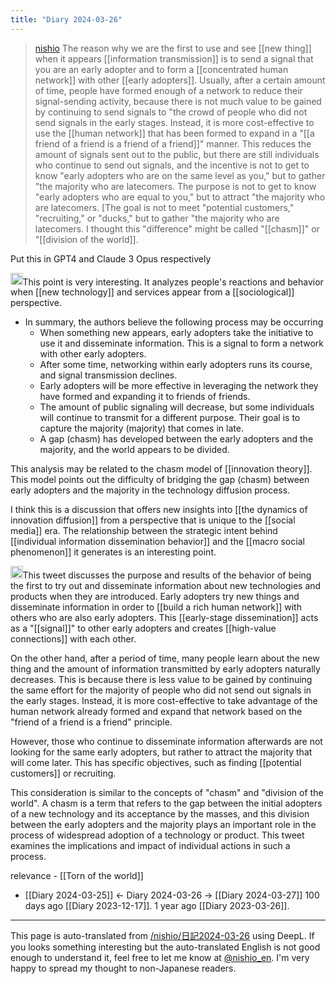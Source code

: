 ```yaml
---
title: "Diary 2024-03-26"
---
```



> [nishio](https://twitter.com/nishio/status/1772293927657243013/quick_promote_web/intro) The reason why we are the first to use and see [[new thing]] when it appears [[information transmission]] is to send a signal that you are an early adopter and to form a [[concentrated human network]] with other [[early adopters]]. Usually, after a certain amount of time, people have formed enough of a network to reduce their signal-sending activity, because there is not much value to be gained by continuing to send signals to "the crowd of people who did not send signals in the early stages. Instead, it is more cost-effective to use the [[human network]] that has been formed to expand in a "[[a friend of a friend is a friend of a friend]]" manner. This reduces the amount of signals sent out to the public, but there are still individuals who continue to send out signals, and the incentive is not to get to know "early adopters who are on the same level as you," but to gather "the majority who are latecomers. The purpose is not to get to know "early adopters who are equal to you," but to attract "the majority who are latecomers. [The goal is not to meet "potential customers," "recruiting," or "ducks," but to gather "the majority who are latecomers. I thought this "difference" might be called "[[chasm]]" or "[[division of the world]].

Put this in GPT4 and Claude 3 Opus respectively

<img src='https://scrapbox.io/api/pages/nishio-en/claude/icon' alt='claude.icon' height="19.5"/>This point is very interesting. It analyzes people's reactions and behavior when [[new technology]] and services appear from a [[sociological]] perspective.
- In summary, the authors believe the following process may be occurring
    - When something new appears, early adopters take the initiative to use it and disseminate information. This is a signal to form a network with other early adopters.
    - After some time, networking within early adopters runs its course, and signal transmission declines.
    - Early adopters will be more effective in leveraging the network they have formed and expanding it to friends of friends.
    - The amount of public signaling will decrease, but some individuals will continue to transmit for a different purpose. Their goal is to capture the majority (majority) that comes in late.
    - A gap (chasm) has developed between the early adopters and the majority, and the world appears to be divided.

This analysis may be related to the chasm model of [[innovation theory]]. This model points out the difficulty of bridging the gap (chasm) between early adopters and the majority in the technology diffusion process.

I think this is a discussion that offers new insights into [[the dynamics of innovation diffusion]] from a perspective that is unique to the [[social media]] era. The relationship between the strategic intent behind [[individual information dissemination behavior]] and the [[macro social phenomenon]] it generates is an interesting point.

<img src='https://scrapbox.io/api/pages/nishio-en/gpt/icon' alt='gpt.icon' height="19.5"/>This tweet discusses the purpose and results of the behavior of being the first to try out and disseminate information about new technologies and products when they are introduced. Early adopters try new things and disseminate information in order to [[build a rich human network]] with others who are also early adopters. This [[early-stage dissemination]] acts as a "[[signal]]" to other early adopters and creates [[high-value connections]] with each other.

On the other hand, after a period of time, many people learn about the new thing and the amount of information transmitted by early adopters naturally decreases. This is because there is less value to be gained by continuing the same effort for the majority of people who did not send out signals in the early stages. Instead, it is more cost-effective to take advantage of the human network already formed and expand that network based on the "friend of a friend is a friend" principle.

However, those who continue to disseminate information afterwards are not looking for the same early adopters, but rather to attract the majority that will come later. This has specific objectives, such as finding [[potential customers]] or recruiting.

This consideration is similar to the concepts of "chasm" and "division of the world". A chasm is a term that refers to the gap between the initial adopters of a new technology and its acceptance by the masses, and this division between the early adopters and the majority plays an important role in the process of widespread adoption of a technology or product. This tweet examines the implications and impact of individual actions in such a process.

relevance
    - [[Torn of the world]]

- [[Diary 2024-03-25]] ← Diary 2024-03-26 → [[Diary 2024-03-27]]
100 days ago [[Diary 2023-12-17]].
1 year ago [[Diary 2023-03-26]].
---
This page is auto-translated from [/nishio/日記2024-03-26](https://scrapbox.io/nishio/日記2024-03-26) using DeepL. If you looks something interesting but the auto-translated English is not good enough to understand it, feel free to let me know at [@nishio_en](https://twitter.com/nishio_en). I'm very happy to spread my thought to non-Japanese readers.